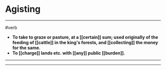 # Agisting
---
#verb
- **To take to graze or pasture, at a [[certain]] sum; used originally of the feeding of [[cattle]] in the king's forests, and [[collecting]] the money for the same.**
- **To [[charge]] lands etc. with [[any]] public [[burden]].**
---
---
